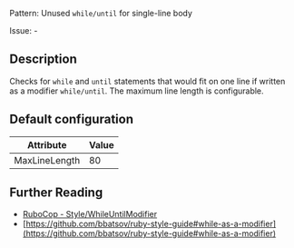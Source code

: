 Pattern: Unused `while/until` for single-line body

Issue: -

## Description

Checks for `while` and `until` statements that would fit on one line if written as a modifier `while/until`. The maximum line length is configurable.

## Default configuration

Attribute | Value
--- | ---
MaxLineLength | 80

## Further Reading

* [RuboCop - Style/WhileUntilModifier](https://rubocop.readthedocs.io/en/latest/cops_style/#stylewhileuntilmodifier)
* [https://github.com/bbatsov/ruby-style-guide#while-as-a-modifier](https://github.com/bbatsov/ruby-style-guide#while-as-a-modifier)

